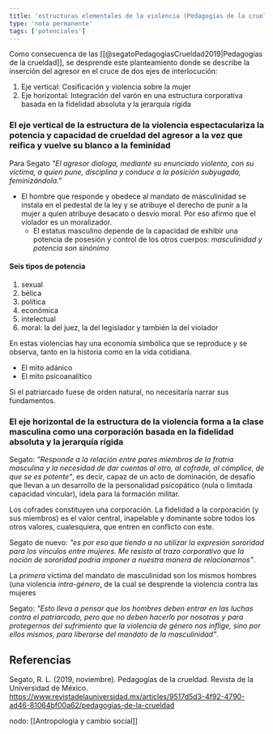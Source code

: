 ```yaml
---
title: 'estructuras elementales de la violencia (Pedagogías de la crueldad)'
type: 'nota permanente'
tags: ['potenciales']
---
```


Como consecuenca de las [[@segatoPedagogiasCrueldad2019|Pedagogías de la crueldad]], se desprende este planteamiento donde se describe la inserción del agresor en el cruce de dos ejes de interlocución:

1. Eje vertical: Cosificación y violencia sobre la mujer
2. Eje horizontal: Integración del varón en una estructura corporativa basada en la fidelidad absoluta y la jerarquía rígida

### El eje vertical de la estructura de la violencia espectaculariza la potencia y capacidad de crueldad del agresor a la vez que reifica y vuelve su blanco a la feminidad

Para Segato *"El agresor dialoga, mediante su enunciado violento, con su víctima, a quien pune, disciplina y conduce a la posición subyugada, feminizándola."* 
- El hombre que responde y obedece al mandato de masculinidad se instala en el pedestal de la ley y se atribuye el derecho de punir a la mujer a quien atribuye desacato o desvío moral. Por eso afirmo que el violador es un moralizador.
	- El estatus masculino depende de la capacidad de exhibir una potencia de posesión y control de los otros cuerpos: *masculinidad y potencia son sinónimo*

#### Seis tipos de potencia 

1. sexual
2. bélica
3. política
4. económica
5. intelectual 
6. moral: la del juez, la del legislador y también la del violador

En estas violencias hay una economía simbólica que se reproduce y se observa, tanto en la historia como en la vida cotidiana.

- El mito adánico
- El mito psicoanalítico

Si el patriarcado fuese de orden natural, no necesitaría narrar sus fundamentos.

### El eje horizontal de la estructura de la violencia forma a la clase masculina como una corporación basada en la fidelidad absoluta y la jerarquía rígida

Segato: *"Responde a la relación entre pares miembros de la fratria masculina y la necesidad de dar cuentas al otro, al cofrade, al cómplice, de que se es potente"*, es decir, capaz de un acto de dominación, de desafío que llevan a un desarrollo de la personalidad psicopático (nula o limitada capacidad vincular), idela para la formación militar.

Los cofrades constituyen una corporación. La fidelidad a la corporación (y sus miembros) es el valor central, inapelable y dominante sobre todos los otros valores, cualesquiera, que entren en conflicto con este.

Segato de nuevo: *"es por eso que tiendo a no utilizar la expresión sororidad para los vínculos entre mujeres. Me resisto al trazo corporativo que la noción de sororidad podría imponer a nuestra manera de relacionarnos"*.

La *primera* víctima del mandato de masculinidad son los mismos hombres (una violencia *intra-género*, de la cual se desprende la violencia contra las mujeres

Segato: *"Esto lleva a pensar que los hombres deben entrar en las luchas contra el patriarcado, pero que no deben hacerlo por nosotras y para protegernos del sufrimiento que la violencia de género nos inflige, sino por ellos mismos, para liberarse del mandato de la masculinidad"*.

## Referencias

Segato, R. L. (2019, noviembre). Pedagogías de la crueldad. Revista de la Universidad de México. https://www.revistadelauniversidad.mx/articles/9517d5d3-4f92-4790-ad46-81064bf00a62/pedagogias-de-la-crueldad

nodo: [[Antropología y cambio social]]